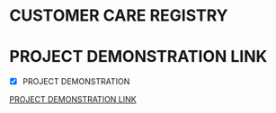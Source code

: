 # CUSTOMER CARE REGISTRY
# PROJECT DEMONSTRATION LINK

- [x] PROJECT DEMONSTRATION

[PROJECT DEMONSTRATION LINK](http://159.122.183.58:31769/) <br>
